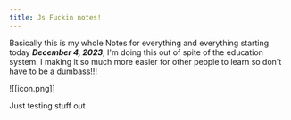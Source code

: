 ```yaml
---
title: Js Fuckin notes!
---
```


Basically this is my whole Notes for everything and everything starting today _**December 4, 2023**_, I'm doing this out of spite of the education system. I making it so much more easier for other people to learn so don't have to be a dumbass!!!

![[icon.png]]

Just testing stuff out